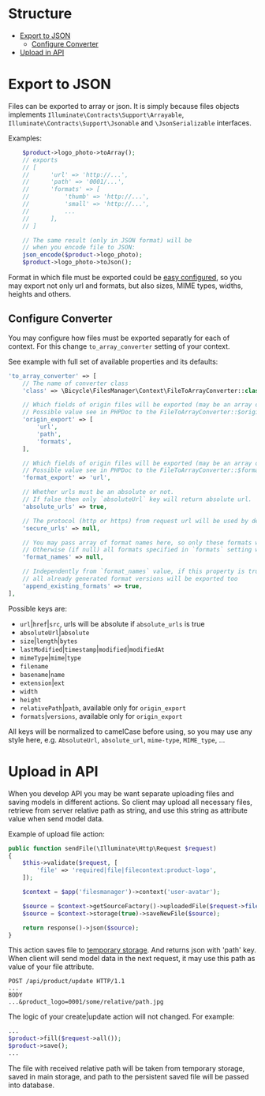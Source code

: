 Structure
=========

- [Export to JSON](#export-to-json)
    * [Configure Converter](#configure-converter)
- [Upload in API](#upload-in-api)


Export to JSON
==============

Files can be exported to array or json.
It is simply because files objects implements
`Illuminate\Contracts\Support\Arrayable`,
`Illuminate\Contracts\Support\Jsonable` and
`\JsonSerializable` interfaces.

Examples:

```php
    $product->logo_photo->toArray();
    // exports
    // [
    //      'url' => 'http://...',
    //      'path' => '0001/...',
    //      'formats' => [
    //          'thumb' => 'http://...',
    //          'small' => 'http://...',
    //          ...
    //      ],
    // ]

    // The same result (only in JSON format) will be
    // when you encode file to JSON:
    json_encode($product->logo_photo);
    $product->logo_photo->toJson();
```

Format in which file must be exported could be [easy configured](#configure-converter),
so you may export not only url and formats, but also sizes, MIME types, widths, heights and others.

Configure Converter
-------------------

You may configure how files must be exported separatly for each of context.
For this change `to_array_converter` setting of your context.

See example with full set of available properties and its defaults:

```php
'to_array_converter' => [
    // The name of converter class
    'class' => \Bicycle\FilesManager\Context\FileToArrayConverter::class,

    // Which fields of origin files will be exported (may be an array or string).
    // Possible value see in PHPDoc to the FileToArrayConverter::$originExport property.
    'origin_export' => [
        'url',
        'path',
        'formats',
    ],

    // Which fields of origin files will be exported (may be an array or string).
    // Possible value see in PHPDoc to the FileToArrayConverter::$formatExport property.
    'format_export' => 'url',

    // Whether urls must be an absolute or not.
    // If false then only `absoluteUrl` key will return absolute url.
    'absolute_urls' => true,

    // The protocol (http or https) from request url will be used by default
    'secure_urls' => null,

    // You may pass array of format names here, so only these formats will be exported
    // Otherwise (if null) all formats specified in `formats` setting will be used.
    'format_names' => null,

    // Independently from `format_names` value, if this property is true,
    // all already generated format versions will be exported too
    'append_existing_formats' => true,
],
```

Possible keys are:

- `url`|`href`|`src`, urls will be absolute if `absolute_urls` is true
- `absoluteUrl`|`absolute`
- `size`|`length`|`bytes`
- `lastModified`|`timestamp`|`modified`|`modifiedAt`
- `mimeType`|`mime`|`type`
- `filename`
- `basename`|`name`
- `extension`|`ext`
- `width`
- `height`
- `relativePath`|`path`, available only for `origin_export`
- `formats`|`versions`, available only for `origin_export`

All keys will be normalized to camelCase before using, so you may use any style here,
e.g. `AbsoluteUrl`, `absolute_url`, `mime-type`, `MIME_type`, ...

Upload in API
=============

When you develop API you may be want separate uploading files and saving models
in different actions.
So client may upload all necessary files, retrieve from server relative path as string,
and use this string as attribute value when send model data.

Example of upload file action:

```php
public function sendFile(\Illuminate\Http\Request $request)
{
    $this->validate($request, [
        'file' => 'required|file|filecontext:product-logo',
    ]);

    $context = $app('filesmanager')->context('user-avatar');

    $source = $context->getSourceFactory()->uploadedFile($request->file('file'));
    $source = $context->storage(true)->saveNewFile($source);

    return response()->json($source);
}
```

This action saves file to [temporary storage](./05.storages.md#introduction).
And returns json with 'path' key.
When client will send model data in the next request,
it may use this path as value of your file attribute.

```
POST /api/product/update HTTP/1.1
...
BODY
...&product_logo=0001/some/relative/path.jpg
```

The logic of your create|update action will not changed.
For example:

```php
...
$product->fill($request->all());
$product->save();
...
```

The file with received relative path will be taken from temporary storage,
saved in main storage, and path to the persistent saved file will be passed into database.
